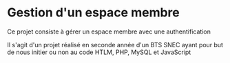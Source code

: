 # Gestion d'un espace membre

Ce projet consiste à gérer un espace membre avec une authentification

Il s'agit d'un projet réalisé en seconde année d'un BTS SNEC ayant pour but de nous initier ou non au code HTLM, PHP, MySQL et JavaScript
